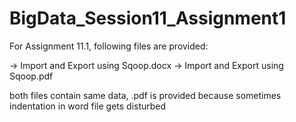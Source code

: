 # BigData_Session11_Assignment1

For Assignment 11.1, following files are provided:

-> Import and Export using Sqoop.docx
-> Import and Export using Sqoop.pdf

both files contain same data, .pdf is provided because sometimes indentation in word file gets disturbed
